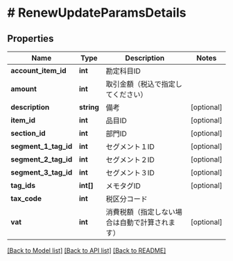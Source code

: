 # # RenewUpdateParamsDetails

## Properties

Name | Type | Description | Notes
------------ | ------------- | ------------- | -------------
**account_item_id** | **int** | 勘定科目ID | 
**amount** | **int** | 取引金額（税込で指定してください） | 
**description** | **string** | 備考 | [optional] 
**item_id** | **int** | 品目ID | [optional] 
**section_id** | **int** | 部門ID | [optional] 
**segment_1_tag_id** | **int** | セグメント１ID | [optional] 
**segment_2_tag_id** | **int** | セグメント２ID | [optional] 
**segment_3_tag_id** | **int** | セグメント３ID | [optional] 
**tag_ids** | **int[]** | メモタグID | [optional] 
**tax_code** | **int** | 税区分コード | 
**vat** | **int** | 消費税額（指定しない場合は自動で計算されます） | [optional] 

[[Back to Model list]](../../README.md#documentation-for-models) [[Back to API list]](../../README.md#documentation-for-api-endpoints) [[Back to README]](../../README.md)


